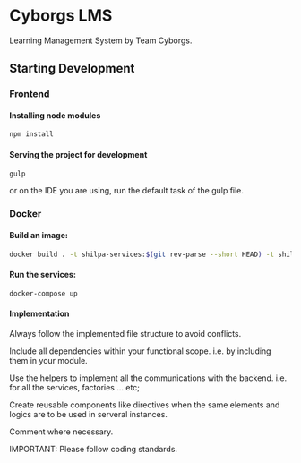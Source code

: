 # Cyborgs LMS

Learning Management System by Team Cyborgs.

## Starting Development

### Frontend

#### Installing node modules

```bash
npm install
```

#### Serving the project for development

```bash
gulp
```
or on the IDE you are using, run the default task of the gulp file.

### Docker

#### Build an image: 
```bash
docker build . -t shilpa-services:$(git rev-parse --short HEAD) -t shilpa-services:latest
```
#### Run the services: 
```bash
docker-compose up
```



#### Implementation

Always follow the implemented file structure to avoid conflicts.

Include all dependencies within your functional scope. i.e. by including them in your module.

Use the helpers to implement all the communications with the backend. i.e. for all the services, factories ... etc;

Create reusable components like directives when the same elements and logics are to be used in serveral instances.

Comment where necessary.

IMPORTANT: Please follow coding standards. 
